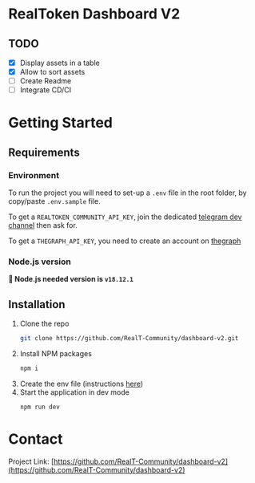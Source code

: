 # RealToken Dashboard V2

## TODO

- [x] Display assets in a table
- [x] Allow to sort assets
- [ ] Create Readme
- [ ] Integrate CD/CI

# Getting Started

## Requirements

### <a name="env">Environment</a>

To run the project you will need to set-up a `.env` file in the root folder, by copy/paste `.env.sample` file.

To get a `REALTOKEN_COMMUNITY_API_KEY`, join the dedicated [telegram dev channel](https://t.me/+XQyoaFfmN61yk7X0) then ask for.

To get a `THEGRAPH_API_KEY`, you need to create an account on [thegraph](https://thegraph.com/docs/en/querying/managing-api-keys/)

### Node.js version

<strong>📣 Node.js needed version is `v18.12.1`</strong>

## Installation

1. Clone the repo
   ```sh
   git clone https://github.com/RealT-Community/dashboard-v2.git
   ```
2. Install NPM packages
   ```sh
   npm i
   ```
3. Create the env file (instructions [here](#env))
4. Start the application in dev mode
   ```sh
   npm run dev
   ```

# Contact

Project Link: [https://github.com/RealT-Community/dashboard-v2](https://github.com/RealT-Community/dashboard-v2)
